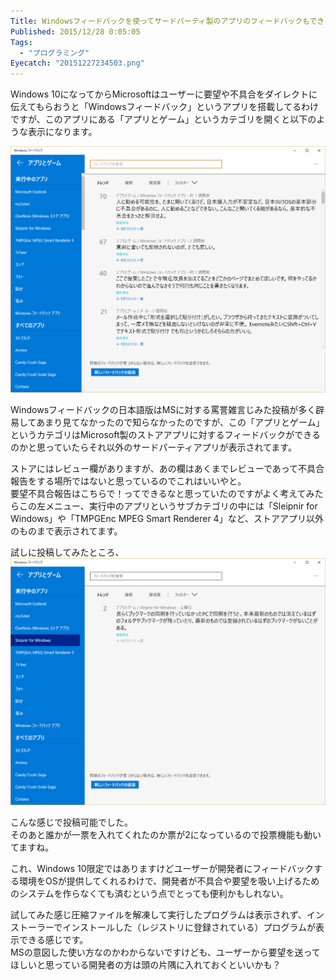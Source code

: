 ```yaml
---
Title: Windowsフィードバックを使ってサードパーティ製のアプリのフィードバックもできる？
Published: 2015/12/28 0:05:05
Tags:
  - "プログラミング"
Eyecatch: "20151227234503.png"
---
```

Windows 10になってからMicrosoftはユーザーに要望や不具合をダイレクトに伝えてもらおうと「Windowsフィードバック」というアプリを搭載してるわけですが、このアプリにある「アプリとゲーム」というカテゴリを開くと以下のような表示になります。  

![](20151227234503.png) 

Windowsフィードバックの日本語版はMSに対する罵詈雑言じみた投稿が多く辟易してあまり見てなかったので知らなかったのですが、この「アプリとゲーム」というカテゴリはMicrosoft製のストアアプリに対するフィードバックができるのかと思っていたらそれ以外のサードパーティアプリが表示されてます。  

ストアにはレビュー欄がありますが、あの欄はあくまでレビューであって不具合報告をする場所ではないと思っているのでこれはいいやと。  
要望不具合報告はこちらで！ってできるなと思っていたのですがよく考えてみたらこの左メニュー、実行中のアプリというサブカテゴリの中には「Sleipnir for Windows」や「TMPGEnc MPEG Smart Renderer 4」など、ストアアプリ以外のものまで表示されてます。  

試しに投稿してみたところ、
![](20151227235642.png) 

こんな感じで投稿可能でした。  
そのあと誰かが一票を入れてくれたのか票が2になっているので投票機能も動いてますね。  

これ、Windows 10限定ではありますけどユーザーが開発者にフィードバックする環境をOSが提供してくれるわけで、開発者が不具合や要望を吸い上げるためのシステムを作らなくても済むという点でとっても便利かもしれない。  

試してみた感じ圧縮ファイルを解凍して実行したプログラムは表示されず、インストーラーでインストールした（レジストリに登録されている）プログラムが表示できる感じです。  
MSの意図した使い方なのかわからないですけども、ユーザーから要望を送ってほしいと思っている開発者の方は頭の片隅に入れておくといいかも？